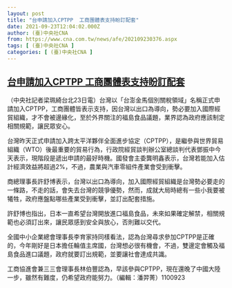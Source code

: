 ```yaml
---
layout: post
title: "台申請加入CPTPP  工商團體表支持盼訂配套"
date: 2021-09-23T12:04:02.000Z
author: (臺)中央社CNA
from: https://www.cna.com.tw/news/afe/202109230376.aspx
tags: [ (臺)中央社CNA ]
categories: [ (臺)中央社CNA ]
---
```

<!--1632398642000-->
[台申請加入CPTPP  工商團體表支持盼訂配套](https://www.cna.com.tw/news/afe/202109230376.aspx)
------

<div>
<div></div><div class="paragraph"><p>（中央社記者梁珮綺台北23日電）台灣以「台澎金馬個別關稅領域」名稱正式申請加入CPTPP，工商團體皆表示支持，因台灣以出口為導向，勢必要加入國際經貿組織，才不會被邊緣化，至於外界關注的福島食品議題，業界認為政府應該制定相關規範，讓民眾安心。</p><p>台灣昨天正式申請加入跨太平洋夥伴全面進步協定（CPTPP），是繼參與世界貿易組織（WTO）後最重要的貿易行為，行政院經貿談判辦公室總談判代表鄧振中今天表示，現階段是遞出申請的最好時機。國發會主委龔明鑫表示，台灣若能加入估計經濟效益將超過2%，不過，農業與汽車零組件產業會受到衝擊。</p><p>商總理事長許舒博表示，台灣以出口為導向，加入國際經貿組織是台灣勢必要走的一條路，不走的話，會失去台灣的競爭優勢，然而，成就大局時總有一些小我要被犧牲，政府應盤點哪些產業受到衝擊，並訂出配套措施。</p><p>許舒博也指出，日本一直希望台灣開放進口福島食品，未來如果確定解禁，相關規範也必須訂出來，讓民眾感到安全與放心，否則難以交代。</p><p>全國中小企業總會理事長李育家持同樣看法，認為台灣尋求參加CPTPP是正確的，今年剛好是日本擔任輪值主席國，台灣想必很有機會，不過，雙邊定會觸及福島食品進口議題，政府就要訂出規範，並要讓社會達成共識。</p><p>工商協進會兼三三會理事長林伯豐認為，早該參與CPTPP，現在還晚了中國大陸一步，雖然有難度，仍希望政府能努力。（編輯：潘羿菁）1100923</p></div>
</div>
